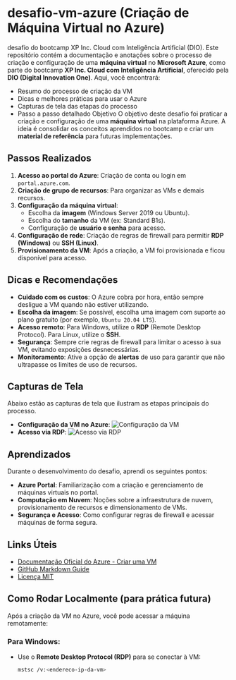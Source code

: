 # desafio-vm-azure (Criação de Máquina Virtual no Azure)
desafio do bootcamp XP Inc. Cloud com Inteligência Artificial (DIO).
Este repositório contém a documentação e anotações sobre o processo de criação e configuração de uma **máquina virtual** no **Microsoft Azure**, como parte do bootcamp **XP Inc. Cloud com Inteligência Artificial**, oferecido pela **DIO (Digital Innovation One)**.
Aqui, você encontrará:
- Resumo do processo de criação da VM
- Dicas e melhores práticas para usar o Azure
- Capturas de tela das etapas do processo
- Passo a passo detalhado
Objetivo
O objetivo deste desafio foi praticar a criação e configuração de uma **máquina virtual** na plataforma Azure. A ideia é consolidar os conceitos aprendidos no bootcamp e criar um **material de referência** para futuras implementações.
## Passos Realizados
1. **Acesso ao portal do Azure**: Criação de conta ou login em `portal.azure.com`.
2. **Criação de grupo de recursos**: Para organizar as VMs e demais recursos.
3. **Configuração da máquina virtual**:
   - Escolha da **imagem** (Windows Server 2019 ou Ubuntu).
   - Escolha do **tamanho** da VM (ex: Standard B1s).
   - Configuração de **usuário e senha** para acesso.
4. **Configuração de rede**: Criação de regras de firewall para permitir **RDP (Windows)** ou **SSH (Linux)**.
5. **Provisionamento da VM**: Após a criação, a VM foi provisionada e ficou disponível para acesso.
## Dicas e Recomendações
- **Cuidado com os custos**: O Azure cobra por hora, então sempre desligue a VM quando não estiver utilizando.
- **Escolha da imagem**: Se possível, escolha uma imagem com suporte ao plano gratuito (por exemplo, `Ubuntu 20.04 LTS`).
- **Acesso remoto**: Para Windows, utilize o **RDP** (Remote Desktop Protocol). Para Linux, utilize o **SSH**.
- **Segurança**: Sempre crie regras de firewall para limitar o acesso à sua VM, evitando exposições desnecessárias.
- **Monitoramento**: Ative a opção de **alertas** de uso para garantir que não ultrapasse os limites de uso de recursos.
## Capturas de Tela
Abaixo estão as capturas de tela que ilustram as etapas principais do processo.
- **Configuração da VM no Azure**:
  ![Configuração da VM](./images/configuracao-vm.png)
- **Acesso via RDP**:
  ![Acesso via RDP](./images/acesso-rdp.png)
## Aprendizados
Durante o desenvolvimento do desafio, aprendi os seguintes pontos:
- **Azure Portal**: Familiarização com a criação e gerenciamento de máquinas virtuais no portal.
- **Computação em Nuvem**: Noções sobre a infraestrutura de nuvem, provisionamento de recursos e dimensionamento de VMs.
- **Segurança e Acesso**: Como configurar regras de firewall e acessar máquinas de forma segura.
## Links Úteis
- [Documentação Oficial do Azure - Criar uma VM](https://learn.microsoft.com/pt-br/azure/virtual-machines/windows/quick-create-portal)
- [GitHub Markdown Guide](https://www.markdownguide.org/basic-syntax/)
- [Licença MIT](https://opensource.org/licenses/MIT)
## Como Rodar Localmente (para prática futura)
Após a criação da VM no Azure, você pode acessar a máquina remotamente:
### Para Windows:
- Use o **Remote Desktop Protocol (RDP)** para se conectar à VM:
  ```bash
  mstsc /v:<endereco-ip-da-vm>

